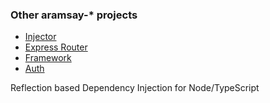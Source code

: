 ### Other aramsay-* projects

* [Injector](https://github.com/andrewaramsay/aramsay-injector)
* [Express Router](https://github.com/andrewaramsay/aramsay-express-router)
* [Framework](https://github.com/andrewaramsay/aramsay-framework)
* [Auth](https://github.com/andrewaramsay/aramsay-auth)

Reflection based Dependency Injection for Node/TypeScript
